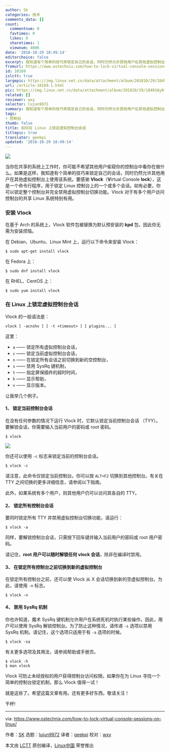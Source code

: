 ```yaml
---
author: Sk
categories: 技术
comments_data: []
count:
  commentnum: 0
  favtimes: 0
  likes: 0
  sharetimes: 1
  viewnum: 4606
date: '2018-10-29 18:49:14'
editorchoice: false
excerpt: 我知道有个简单的技巧来锁定自己的会话，同时仍然允许其他用户在其他虚拟控制台上使用该系统。
fromurl: https://www.ostechnix.com/how-to-lock-virtual-console-sessions-on-linux/
id: 10169
islctt: true
largepic: https://img.linux.net.cn/data/attachment/album/201810/29/184916y0fikww5t8sh4z75.png
url: /article-10169-1.html
pic: https://img.linux.net.cn/data/attachment/album/201810/29/184916y0fikww5t8sh4z75.png.thumb.jpg
related: []
reviewer: wxy
selector: lujun9972
summary: 我知道有个简单的技巧来锁定自己的会话，同时仍然允许其他用户在其他虚拟控制台上使用该系统。
tags:
- 控制台
thumb: false
title: 如何在 Linux 上锁定虚拟控制台会话
titlepic: true
translator: geekpi
updated: '2018-10-29 18:49:14'
---
```


![](/data/attachment/album/201810/29/184916y0fikww5t8sh4z75.png)


当你在共享的系统上工作时，你可能不希望其他用户偷窥你的控制台中看你在做什么。如果是这样，我知道有个简单的技巧来锁定自己的会话，同时仍然允许其他用户在其他虚拟控制台上使用该系统。要感谢 **Vlock**（**V**irtual Console **lock**），这是一个命令行程序，用于锁定 Linux 控制台上的一个或多个会话。如有必要，你可以锁定整个控制台并完全禁用虚拟控制台切换功能。Vlock 对于有多个用户访问控制台的共享 Linux 系统特别有用。


### 安装 Vlock


在基于 Arch 的系统上，Vlock 软件包被替换为默认预安装的 **kpd** 包，因此你无需为安装烦恼。


在 Debian、Ubuntu、Linux Mint 上，运行以下命令来安装 Vlock：



```
$ sudo apt-get install vlock
```

在 Fedora 上：



```
$ sudo dnf install vlock
```

在 RHEL、CentOS 上：



```
$ sudo yum install vlock
```

### 在 Linux 上锁定虚拟控制台会话


Vlock 的一般语法是：



```
vlock [ -acnshv ] [ -t <timeout> ] [ plugins... ]
```

这里：


* `a` —— 锁定所有虚拟控制台会话，
* `c` —— 锁定当前虚拟控制台会话，
* `n` —— 在锁定所有会话之前切换到新的空控制台，
* `s` —— 禁用 SysRq 键机制，
* `t` —— 指定屏保插件的超时时间，
* `h` —— 显示帮助，
* `v` —— 显示版本。


让我举几个例子。


#### 1、 锁定当前控制台会话


在没有任何参数的情况下运行 Vlock 时，它默认锁定当前控制台会话 （TYY）。要解锁会话，你需要输入当前用户的密码或 root 密码。



```
$ vlock
```

![](/data/attachment/album/201810/29/184917u5jy5ujjbdjddptp.gif)


你还可以使用 `-c` 标志来锁定当前的控制台会话。



```
$ vlock -c
```

请注意，此命令仅锁定当前控制台。你可以按 `ALT+F2` 切换到其他控制台。有关在 TTY 之间切换的更多详细信息，请参阅以下指南。


此外，如果系统有多个用户，则其他用户仍可以访问其各自的 TTY。


#### 2、 锁定所有控制台会话


要同时锁定所有 TTY 并禁用虚拟控制台切换功能，请运行：



```
$ vlock -a
```

同样，要解锁控制台会话，只需按下回车键并输入当前用户的密码或 root 用户密码。


请记住，**root 用户可以随时解锁任何 vlock 会话**，除非在编译时禁用。


#### 3、 在锁定所有控制台之前切换到新的虚拟控制台


在锁定所有控制台之前，还可以使 Vlock 从 X 会话切换到新的空虚拟控制台。为此，请使用 `-n` 标志。



```
$ vlock -n
```

#### 4、 禁用 SysRq 机制


你也许知道，魔术 SysRq 键机制允许用户在系统死机时执行某些操作。因此，用户可以使用 SysRq 解锁控制台。为了防止这种情况，请传递 `-s` 选项以禁用 SysRq 机制。请记住，这个选项只适用于有 `-a` 选项的时候。



```
$ vlock -sa
```

有关更多选项及其用法，请参阅帮助或手册页。



```
$ vlock -h
$ man vlock
```

Vlock 可防止未经授权的用户获得控制台访问权限。如果你在为 Linux 寻找一个简单的控制台锁定机制，那么 Vlock 值得一试！


就是这些了。希望这篇文章有用。还有更多好东西。敬请关注！


干杯!




---


via: <https://www.ostechnix.com/how-to-lock-virtual-console-sessions-on-linux/>


作者：[SK](https://www.ostechnix.com/author/sk/) 选题：[lujun9972](https://github.com/lujun9972) 译者：[geekpi](https://github.com/geekpi) 校对：[wxy](https://github.com/wxy)


本文由 [LCTT](https://github.com/LCTT/TranslateProject) 原创编译，[Linux中国](https://linux.cn/) 荣誉推出